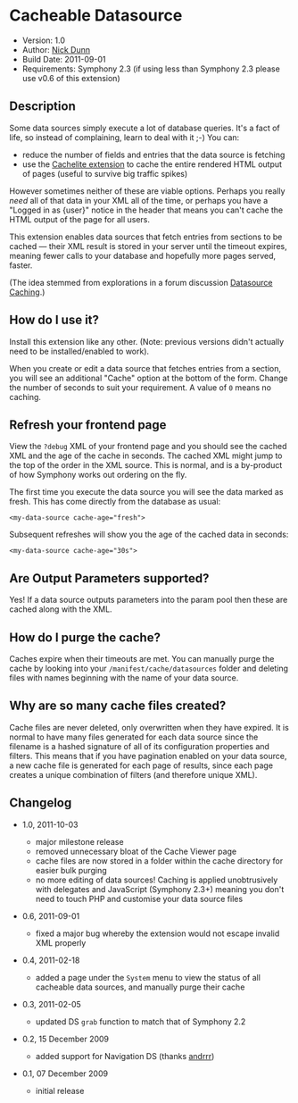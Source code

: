 # Cacheable Datasource

* Version: 1.0
* Author: [Nick Dunn](http://nick-dunn.co.uk)
* Build Date: 2011-09-01
* Requirements: Symphony 2.3 (if using less than Symphony 2.3 please use v0.6 of this extension)

## Description

Some data sources simply execute a lot of database queries. It's a fact of life, so instead of complaining, learn to deal with it ;-) You can:

* reduce the number of fields and entries that the data source is fetching
* use the [Cachelite extension](http://symphony-cms.com/download/extensions/view/20455/) to cache the entire rendered HTML output of pages (useful to survive big traffic spikes)

However sometimes neither of these are viable options. Perhaps you really *need* all of that data in your XML all of the time, or perhaps you have a "Logged in as {user}" notice in the header that means you can't cache the HTML output of the page for all users.

This extension enables data sources that fetch entries from sections to be cached — their XML result is stored in your server until the timeout expires, meaning fewer calls to your database and hopefully more pages served, faster.

(The idea stemmed from explorations in a forum discussion [Datasource Caching](http://symphony-cms.com/discuss/thread/32535/).)

## How do I use it?
Install this extension like any other. (Note: previous versions didn't actually need to be installed/enabled to work).

When you create or edit a data source that fetches entries from a section, you will see an additional "Cache" option at the bottom of the form. Change the number of seconds to suit your requirement. A value of `0` means no caching.

## Refresh your frontend page
View the `?debug` XML of your frontend page and you should see the cached XML and the age of the cache in seconds. The cached XML might jump to the top of the order in the XML source. This is normal, and is a by-product of how Symphony works out ordering on the fly.

The first time you execute the data source you will see the data marked as fresh. This has come directly from the database as usual:

	<my-data-source cache-age="fresh">

Subsequent refreshes will show you the age of the cached data in seconds:

	<my-data-source cache-age="30s">

## Are Output Parameters supported?
Yes! If a data source outputs parameters into the param pool then these are cached along with the XML.

## How do I purge the cache?
Caches expire when their timeouts are met. You can manually purge the cache by looking into your `/manifest/cache/datasources` folder and deleting files with names beginning with the name of your data source.

## Why are so many cache files created?
Cache files are never deleted, only overwritten when they have expired. It is normal to have many files generated for each data source since the filename is a hashed signature of all of its configuration properties and filters. This means that if you have pagination enabled on your data source, a new cache file is generated for each page of results, since each page creates a unique combination of filters (and therefore unique XML).

## Changelog

* 1.0, 2011-10-03
	* major milestone release
	* removed unnecessary bloat of the Cache Viewer page
	* cache files are now stored in a folder within the cache directory for easier bulk purging
	* no more editing of data sources! Caching is applied unobtrusively with delegates and JavaScript (Symphony 2.3+) meaning you don't need to touch PHP and customise your data source files

* 0.6, 2011-09-01
	* fixed a major bug whereby the extension would not escape invalid XML properly

* 0.4, 2011-02-18
	* added a page under the `System` menu to view the status of all cacheable data sources, and manually purge their cache

* 0.3, 2011-02-05
	* updated DS `grab` function to match that of Symphony 2.2

* 0.2, 15 December 2009
	* added support for Navigation DS (thanks [andrrr](http://symphony-cms.com/get-involved/member/andrrr/))
	
* 0.1, 07 December 2009
	* initial release